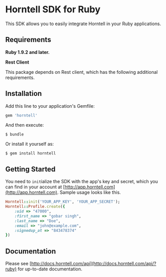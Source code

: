 Horntell SDK for Ruby
====================

This SDK allows you to easily integrate Horntell in your Ruby applications.

## Requirements

**Ruby 1.9.2 and later.**

**Rest Client**

This package depends on Rest client, which has the following additional requirements.

## Installation

Add this line to your application's Gemfile:

```ruby
gem 'horntell'
```

And then execute:

    $ bundle

Or install it yourself as:

    $ gem install horntell

## Getting Started

You need to `init`ialize the SDK with the app's key and secret, which you can find in your account at [http://app.horntell.com](http://app.horntell.com). Sample usage looks like this.

```ruby
Horntell::init('YOUR_APP_KEY', 'YOUR_APP_SECRET');
Horntell::Profile.create({
	:uid => "47000",
	:first_name => "gobar singh",
	:last_name => "Doe",
	:email => "john@example.com",
	:signedup_at => "843478374"
})

```

## Documentation

Please see [http://docs.horntell.com/api](http://docs.horntell.com/api/?ruby) for up-to-date documentation.

